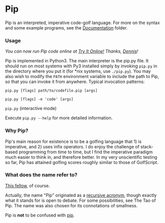 # Pip

Pip is an interpreted, imperative code-golf language. For more on the syntax and some example programs, see the [Documentation](https://github.com/dloscutoff/pip/tree/master/Documentation) folder.

### Usage

*You can now run Pip code online at [Try It Online!](https://tio.run/nexus/pip#@5/ulf3//3@P1Jyc/P/h@UU5KYoA) Thanks, [Dennis](http://codegolf.stackexchange.com/users/12012/dennis)!*

Pip is implemented in Python3. The main interpreter is the pip.py file. It should run on most systems with Py3 installed simply by invoking `pip.py` in the directory where you put it (for *nix systems, use `./pip.py`). You may also wish to modify the `PATH` environment variable to include the path to Pip, so that you can invoke it from anywhere. Typical invocation patterns:

`pip.py [flags] path/to/codefile.pip [args]`

`pip.py [flags] -e 'code' [args]`

`pip.py` (interactive mode)

Execute `pip.py --help` for more detailed information.

### Why Pip?

Pip's main reason for existence is to be a golfing language that 1) is imperative, and 2) uses infix operators. I do enjoy the challenge of stack-based programming from time to time, but I find the imperative paradigm much easier to think in, and therefore better. In my very unscientific testing so far, Pip has attained golfing scores roughly similar to those of GolfScript.

### What does the name refer to?

[This fellow](http://en.wikipedia.org/wiki/Pip_(Great_Expectations)), of course.

Actually, the name "Pip" originated as a [recursive acronym](http://en.wikipedia.org/wiki/Recursive_acronym), though exactly what it stands for is open to debate. For some possibilities, see The Tao of Pip. The name was also chosen for its connotations of smallness.

Pip is **not** to be confused with [pip](http://en.wikipedia.org/wiki/Pip_(package_manager)).
